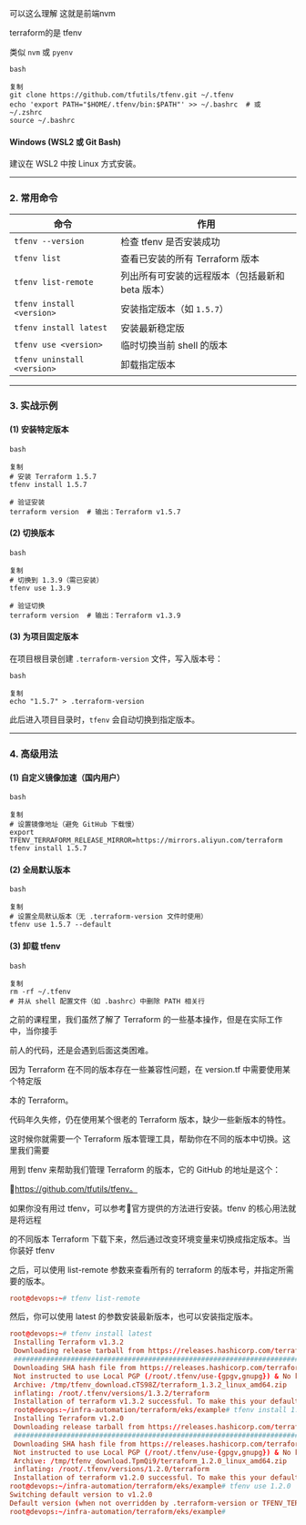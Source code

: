 可以这么理解 这就是前端nvm

terraform的是 tfenv

类似 `nvm` 或 `pyenv`



```plain
bash

复制
git clone https://github.com/tfutils/tfenv.git ~/.tfenv
echo 'export PATH="$HOME/.tfenv/bin:$PATH"' >> ~/.bashrc  # 或 ~/.zshrc
source ~/.bashrc
```

#### **Windows (WSL2 或 Git Bash)**

建议在 WSL2 中按 Linux 方式安装。

------

### **2. 常用命令**

| **命令**                    | **作用**                                         |
| --------------------------- | ------------------------------------------------ |
| `tfenv --version`           | 检查 tfenv 是否安装成功                          |
| `tfenv list`                | 查看已安装的所有 Terraform 版本                  |
| `tfenv list-remote`         | 列出所有可安装的远程版本（包括最新和 beta 版本） |
| `tfenv install <version>`   | 安装指定版本（如 `1.5.7`）                       |
| `tfenv install latest`      | 安装最新稳定版                                   |
| `tfenv use <version>`       | 临时切换当前 shell 的版本                        |
| `tfenv uninstall <version>` | 卸载指定版本                                     |

------

### **3. 实战示例**

#### **(1) 安装特定版本**

```plain
bash

复制
# 安装 Terraform 1.5.7
tfenv install 1.5.7

# 验证安装
terraform version  # 输出：Terraform v1.5.7
```

#### **(2) 切换版本**

```plain
bash

复制
# 切换到 1.3.9（需已安装）
tfenv use 1.3.9

# 验证切换
terraform version  # 输出：Terraform v1.3.9
```

#### **(3) 为项目固定版本**

在项目根目录创建 `.terraform-version` 文件，写入版本号：

```plain
bash

复制
echo "1.5.7" > .terraform-version
```

此后进入项目目录时，`tfenv` 会自动切换到指定版本。

------

### **4. 高级用法**

#### **(1) 自定义镜像加速（国内用户）**

```plain
bash

复制
# 设置镜像地址（避免 GitHub 下载慢）
export TFENV_TERRAFORM_RELEASE_MIRROR=https://mirrors.aliyun.com/terraform
tfenv install 1.5.7
```

#### **(2) 全局默认版本**

```plain
bash

复制
# 设置全局默认版本（无 .terraform-version 文件时使用）
tfenv use 1.5.7 --default
```

#### **(3) 卸载 tfenv**

```plain
bash

复制
rm -rf ~/.tfenv
# 并从 shell 配置文件（如 .bashrc）中删除 PATH 相关行
```









之前的课程⾥，我们虽然了解了 Terraform 的⼀些基本操作，但是在实际⼯作中，当你接⼿ 

前⼈的代码，还是会遇到后⾯这类困难。 

因为 Terraform 在不同的版本存在⼀些兼容性问题，在 version.tf 中需要使⽤某个特定版 

本的 Terraform。

代码年久失修，仍在使⽤某个很⽼的 Terraform 版本，缺少⼀些新版本的特性。 

这时候你就需要⼀个 Terraform 版本管理⼯具，帮助你在不同的版本中切换。这⾥我们需要 

⽤到 tfenv 来帮助我们管理 Terraform 的版本，它的 GitHub 的地址是这个：

https://github.com/tfutils/tfenv。

如果你没有⽤过 tfenv，可以参考官⽅提供的⽅法进⾏安装。tfenv 的核⼼⽤法就是将远程 

的不同版本 Terraform 下载下来，然后通过改变环境变量来切换成指定版本。当你装好 tfenv 

之后，可以使⽤ list-remote 参数来查看所有的 terraform 的版本号，并指定所需要的版本。



```toml
root@devops:~# tfenv list-remote
```

然后，你可以使⽤ latest 的参数安装最新版本，也可以安装指定版本。

```toml
root@devops:~# tfenv install latest
 Installing Terraform v1.3.2
 Downloading release tarball from https://releases.hashicorp.com/terraform/1.3.2/t
 #################################################################################
 Downloading SHA hash file from https://releases.hashicorp.com/terraform/1.3.2/ter
 Not instructed to use Local PGP (/root/.tfenv/use-{gpgv,gnupg}) & No keybase inst
 Archive: /tmp/tfenv_download.cTS98Z/terraform_1.3.2_linux_amd64.zip
 inflating: /root/.tfenv/versions/1.3.2/terraform
 Installation of terraform v1.3.2 successful. To make this your default version, r
 root@devops:~/infra-automation/terraform/eks/example# tfenv install 1.2.0
 Installing Terraform v1.2.0
 Downloading release tarball from https://releases.hashicorp.com/terraform/1.2.0/t
 #################################################################################
 Downloading SHA hash file from https://releases.hashicorp.com/terraform/1.2.0/ter
 Not instructed to use Local PGP (/root/.tfenv/use-{gpgv,gnupg}) & No keybase inst
 Archive: /tmp/tfenv_download.TpmQi9/terraform_1.2.0_linux_amd64.zip
 inflating: /root/.tfenv/versions/1.2.0/terraform
 Installation of terraform v1.2.0 successful. To make this your default version, r
root@devops:~/infra-automation/terraform/eks/example# tfenv use 1.2.0
Switching default version to v1.2.0
Default version (when not overridden by .terraform-version or TFENV_TERRAFORM_VER
root@devops:~/infra-automation/terraform/eks/example#
```